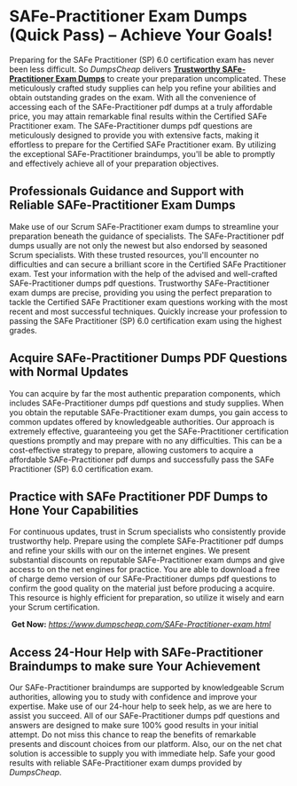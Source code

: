 <h1><strong>SAFe-Practitioner Exam Dumps (Quick Pass) &ndash; Achieve Your Goals!</strong></h1>
<p>Preparing for the SAFe Practitioner (SP) 6.0 certification exam has never been less difficult. So <em>DumpsCheap</em> delivers <a href="https://www.dumpscheap.com/SAFe-Practitioner-exam.html"><strong>Trustworthy SAFe-Practitioner Exam Dumps</strong></a> to create your preparation uncomplicated. These meticulously crafted study supplies can help you refine your abilities and obtain outstanding grades on the exam. With all the convenience of accessing each of the SAFe-Practitioner pdf dumps at a truly affordable price, you may attain remarkable final results within the Certified SAFe Practitioner exam. The SAFe-Practitioner dumps pdf questions are meticulously designed to provide you with extensive facts, making it effortless to prepare for the Certified SAFe Practitioner exam. By utilizing the exceptional SAFe-Practitioner braindumps, you'll be able to promptly and effectively achieve all of your preparation objectives.</p>
<h2><strong>Professionals Guidance and Support with Reliable SAFe-Practitioner Exam Dumps</strong></h2>
<p>Make use of our Scrum SAFe-Practitioner exam dumps to streamline your preparation beneath the guidance of specialists. The SAFe-Practitioner pdf dumps usually are not only the newest but also endorsed by seasoned Scrum specialists. With these trusted resources, you'll encounter no difficulties and can secure a brilliant score in the Certified SAFe Practitioner exam. Test your information with the help of the advised and well-crafted SAFe-Practitioner dumps pdf questions. Trustworthy SAFe-Practitioner exam dumps are precise, providing you using the perfect preparation to tackle the Certified SAFe Practitioner exam questions working with the most recent and most successful techniques. Quickly increase your profession to passing the SAFe Practitioner (SP) 6.0 certification exam using the highest grades.&nbsp;</p>
<h2><strong>Acquire SAFe-Practitioner Dumps PDF Questions with Normal Updates</strong></h2>
<p>You can acquire by far the most authentic preparation components, which includes SAFe-Practitioner dumps pdf questions and study supplies. When you obtain the reputable SAFe-Practitioner exam dumps, you gain access to common updates offered by knowledgeable authorities. Our approach is extremely effective, guaranteeing you get the SAFe-Practitioner certification questions promptly and may prepare with no any difficulties. This can be a cost-effective strategy to prepare, allowing customers to acquire a affordable SAFe-Practitioner pdf dumps and successfully pass the SAFe Practitioner (SP) 6.0 certification exam.</p>
<h2><strong>Practice with SAFe Practitioner PDF Dumps to Hone Your Capabilities</strong></h2>
<p>For continuous updates, trust in Scrum specialists who consistently provide trustworthy help. Prepare using the complete SAFe-Practitioner pdf dumps and refine your skills with our on the internet engines. We present substantial discounts on reputable SAFe-Practitioner exam dumps and give access to on the net engines for practice. You are able to download a free of charge demo version of our SAFe-Practitioner dumps pdf questions to confirm the good quality on the material just before producing a acquire. This resource is highly efficient for preparation, so utilize it wisely and earn your Scrum certification.</p>
<p>&nbsp;<strong>Get Now:</strong>&nbsp;<a href="https://www.dumpscheap.com/SAFe-Practitioner-exam.html"><em>https://www.dumpscheap.com/SAFe-Practitioner-exam.html</em></a></p>
<h2><strong>Access 24-Hour Help with SAFe-Practitioner Braindumps to make sure Your Achievement</strong></h2>
<p>Our SAFe-Practitioner braindumps are supported by knowledgeable Scrum authorities, allowing you to study with confidence and improve your expertise. Make use of our 24-hour help to seek help, as we are here to assist you succeed. All of our SAFe-Practitioner dumps pdf questions and answers are designed to make sure 100% good results in your initial attempt. Do not miss this chance to reap the benefits of remarkable presents and discount choices from our platform. Also, our on the net chat solution is accessible to supply you with immediate help. Safe your good results with reliable SAFe-Practitioner exam dumps provided by <em>DumpsCheap</em>.</p>
